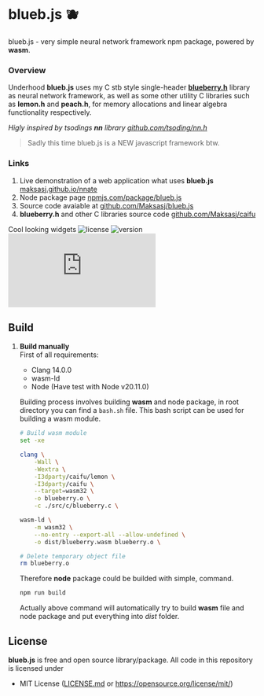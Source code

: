 # blueb.js 🫐
blueb.js - very simple neural network framework npm package, powered by **wasm**.

### Overview
Underhood **blueb.js** uses my C stb style single-header [**blueberry.h**](https://github.com/Maksasj/caifu) library as neural network framework, as well as some other utility C libraries such as **lemon.h** and **peach.h**, for memory allocations and linear algebra functionality respectively.

*Higly inspired by tsodings **nn** library [github.com/tsoding/nn.h](https://github.com/tsoding/nn.h)*

> Sadly this time blueb.js is a NEW javascript framework btw.

### Links
1. Live demonstration of a web application what uses **blueb.js** [maksasj.github.io/nnate](https://maksasj.github.io/nnate/)
2. Node package page [npmjs.com/package/blueb.js](https://www.npmjs.com/package/blueb.js)
3. Source code avaiable at [github.com/Maksasj/blueb.js](https://github.com/Maksasj/)
4. **blueberry.h** and other C libraries source code [github.com/Maksasj/caifu](https://github.com/Maksasj/caifu)


Cool looking widgets 
<img src="https://img.shields.io/github/license/Maksasj/blueb.js" alt="license">
<img src="https://img.shields.io/github/v/release/Maksasj/blueb.js" alt="version">
![NPM Version](https://img.shields.io/npm/v/blueb.js)

## Build
1. **Build manually**<br>
    First of all requirements:
    - Clang 14.0.0
    - wasm-ld 
    - Node (Have test with Node v20.11.0) 
    
    Building process involves building **wasm** and node package, in root directory you can find a `bash.sh` file. This bash script can be used for building a wasm module.
    
    ```bash
    # Build wasm module
    set -xe

    clang \
        -Wall \
        -Wextra \
        -I3dparty/caifu/lemon \
        -I3dparty/caifu \
        --target=wasm32 \
        -o blueberry.o \
        -c ./src/c/blueberry.c \

    wasm-ld \
        -m wasm32 \
        --no-entry --export-all --allow-undefined \
        -o dist/blueberry.wasm blueberry.o \

    # Delete temporary object file
    rm blueberry.o
    ```

    Therefore **node** package could be builded with simple, command. 

    ```bash
    npm run build
    ```

    Actually above command will automatically try to build **wasm** file and node package and put everything into *dist* folder.

## License
**blueb.js** is free and open source library/package. All code in this repository is licensed under
- MIT License ([LICENSE.md](https://github.com/Maksasj/nnate/blob/master/LICENSE.md) or https://opensource.org/license/mit/)